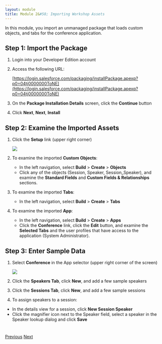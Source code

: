 ```yaml
---
layout: module
title: Module 2&#58; Importing Workshop Assets
---
```

In this module, you import an unmanaged package that loads custom objects, and tabs for the conference application.

## Step 1: Import the Package

1. Login into your Developer Edition account

1. Access the following URL: 

    [https://login.salesforce.com/packaging/installPackage.apexp?p0=04tj0000000ToNE](https://login.salesforce.com/packaging/installPackage.apexp?p0=04tj0000000ToNE)

1. On the **Package Installation Details** screen, click the **Continue** button

1. Click **Next**, **Next**, **Install**

## Step 2: Examine the Imported Assets

1. Click the **Setup** link (upper right corner)

    ![](images/setup.jpg)

1. To examine the imported **Custom Objects**:
    - In the left navigation, select **Build** > **Create** > **Objects**
    - Click any of the objects (Session, Speaker, Session_Speaker), and examine the **Standard Fields** and **Custom Fields & Relationships** sections.

1. To examine the imported **Tabs**:
    - In the left navigation, select **Build** > **Create** > **Tabs**

1. To examine the imported **App**:
    - In the left navigation, select **Build** > **Create** > **Apps**
    - Click the **Conference** link, click the **Edit** button, and examine the **Selected Tabs** and the user profiles that have access to the application (System Administrator).

## Step 3: Enter Sample Data

1. Select **Conference** in the App selector (upper right corner of the screen)

    ![](images/conference-app.jpg)

1. Click the **Speakers Tab**, click **New**, and add a few sample speakers

1. Click the **Sessions Tab**, click **New**, and  add a few sample sessions

1. To assign speakers to a session:
  - In the details view for a session, click **New Session Speaker**
  - Click the magnifier icon next to the Speaker field, select a speaker in the Speaker lookup dialog and click **Save**


<div class="row" style="margin-top:40px;">
<div class="col-sm-12">
<a href="Creating-a-Developer-Edition-Account.html" class="btn btn-default"><i class="glyphicon glyphicon-chevron-left"></i> Previous</a>
<a href="Using-JavaScript-in-Visualforce-Pages.html" class="btn btn-default pull-right">Next <i class="glyphicon glyphicon-chevron-right"></i></a>
</div>
</div>
